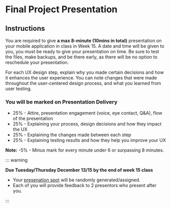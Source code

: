 # Final Project Presentation

## Instructions

You are required to give **a max 8-minute (10mins in total)** presentation on your mobile application in class in Week 15. A date and time will be given to you, you must be ready to give your presentation on time. Be sure to test the files, make backups, and be there early, as there will be no option to reschedule your presentation.

For each UX design step, explain why you made certain decisions and how it enhances the user experience. You can note changes that were made throughout the user-centered design process, and what you learned from user testing. 

### You will be marked on Presentation Delivery

- 25% - Attire, presentation engagement (voice, eye contact, Q&A), flow of the presentation
- 25% - Explaining your process, design decisions and how they impact the UX
- 25% - Explaining the changes made between each step
- 25% - Explaining testing results and how they help you improve your UX

**Note:** -5% - Minus mark for every minute under 6 or surpassing 8 minutes.

::: warning

**Due Tuesday/Thursday December 13/15 by the end of week 15 class**

- Your [presenation spot](https://www.random.org/lists/) will be randomly generated/assigned.
- Each of you will provide feedback to 2 presentors who present after you. 

:::